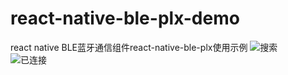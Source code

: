 # react-native-ble-plx-demo
react native BLE蓝牙通信组件react-native-ble-plx使用示例
![搜索](https://github.com/zhanguangao/react-native-ble-plx-demo/blob/master/src/screenshot/scan.jpg?raw=true)
<br>
![已连接](https://github.com/zhanguangao/react-native-ble-plx-demo/blob/master/src/screenshot/connect.jpg?raw=true)